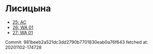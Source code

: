 # Лисицына
- [25: AC](25.md)
- [26: WA 01](26.md)
- [27: WA 01](27.md)

Commit: 981beeb2a521dc3dd2790b7701830eab0a76f643
 fetched at: 20201102-174728
